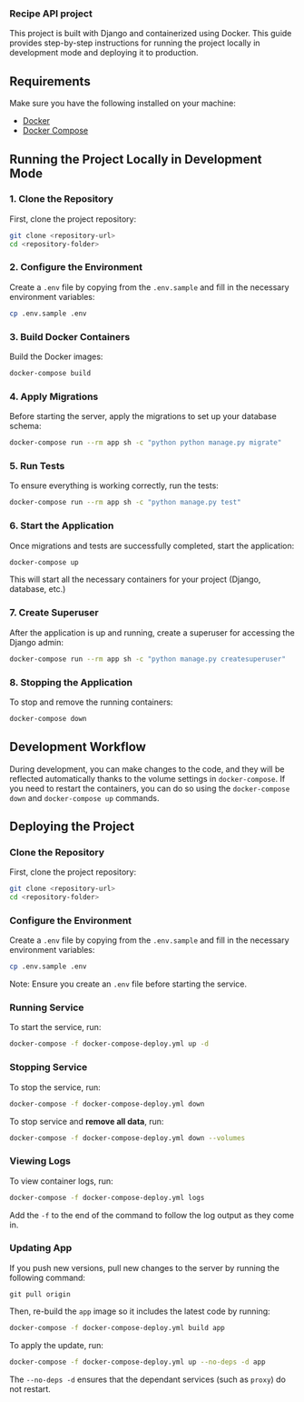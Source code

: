### Recipe API project
This project is built with Django and containerized using Docker. This guide provides step-by-step instructions for running the project locally in development mode and deploying it to production.

## Requirements

Make sure you have the following installed on your machine:

- [Docker](https://www.docker.com/)
- [Docker Compose](https://docs.docker.com/compose/)

## Running the Project Locally in Development Mode

### 1. Clone the Repository

First, clone the project repository:

```bash
git clone <repository-url>
cd <repository-folder>
```

### 2. Configure the Environment

Create a `.env` file by copying from the `.env.sample` and fill in the necessary environment variables:

```bash
cp .env.sample .env
```

### 3. Build Docker Containers

Build the Docker images:

```bash
docker-compose build
```

### 4. Apply Migrations

Before starting the server, apply the migrations to set up your database schema:

```bash
docker-compose run --rm app sh -c "python python manage.py migrate"
```

### 5. Run Tests

To ensure everything is working correctly, run the tests:

```bash
docker-compose run --rm app sh -c "python manage.py test"
```

### 6. Start the Application

Once migrations and tests are successfully completed, start the application:

```bash
docker-compose up
```

This will start all the necessary containers for your project (Django, database, etc.)

### 7. Create Superuser

After the application is up and running, create a superuser for accessing the Django admin:

```bash
docker-compose run --rm app sh -c "python manage.py createsuperuser"
```

### 8. Stopping the Application

To stop and remove the running containers:

```bash
docker-compose down
```

## Development Workflow

During development, you can make changes to the code, and they will be reflected automatically thanks to the volume settings in `docker-compose`. If you need to restart the containers, you can do so using the `docker-compose down` and `docker-compose up` commands.


## Deploying the Project

### Clone the Repository

First, clone the project repository:

```bash
git clone <repository-url>
cd <repository-folder>
```

### Configure the Environment

Create a `.env` file by copying from the `.env.sample` and fill in the necessary environment variables:

```bash
cp .env.sample .env
```

Note: Ensure you create an `.env` file before starting the service.


### Running Service

To start the service, run:

```sh
docker-compose -f docker-compose-deploy.yml up -d
```

### Stopping Service

To stop the service, run:

```sh
docker-compose -f docker-compose-deploy.yml down
```

To stop service and **remove all data**, run:

```sh
docker-compose -f docker-compose-deploy.yml down --volumes
```


### Viewing Logs

To view container logs, run:

```sh
docker-compose -f docker-compose-deploy.yml logs
```

Add the `-f` to the end of the command to follow the log output as they come in.


### Updating App

If you push new versions, pull new changes to the server by running the following command:

```
git pull origin
```

Then, re-build the `app` image so it includes the latest code by running:

```sh
docker-compose -f docker-compose-deploy.yml build app
```

To apply the update, run:

```sh
docker-compose -f docker-compose-deploy.yml up --no-deps -d app
```

The `--no-deps -d` ensures that the dependant services (such as `proxy`) do not restart.
